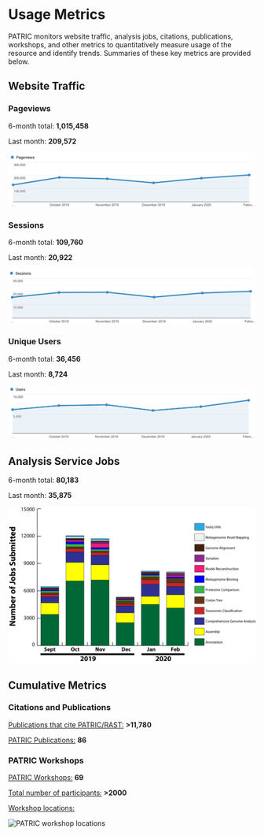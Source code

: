 # Usage Metrics
PATRIC monitors website traffic, analysis jobs, citations, publications, workshops, and other metrics to quantitatively measure usage of the resource and identify trends. Summaries of these key metrics are provided below.

## Website Traffic

### Pageviews
6-month total: **1,015,458**   

Last month: **209,572**

![Pageviews 6 months](_static/images/usage_metrics/pageviews_6_months_feb2020b.png)

### Sessions
6-month total: **109,760**   

Last month: **20,922** 

![Sessions 6 months](_static/images/usage_metrics/sessions_6_months_feb2020b.png)

### Unique Users
6-month total: **36,456**   

Last month: **8,724**

![Users 6 months](_static/images/usage_metrics/users_6_months_feb2020b.png)

## Analysis Service Jobs
6-month total: **80,183**   

Last month: **35,875**

![Service Jobs 6 months](_static/images/usage_metrics/analysis_jobs_6_months_feb2020b.png)


## Cumulative Metrics

### Citations and Publications

[Publications that cite PATRIC/RAST:](https://scholar.google.com/citations?user=Ov91kMAAAAAJ&hl=en&authuser=1) **>11,780**

[PATRIC Publications:](https://docs.patricbrc.org/publications.html) **86**

### PATRIC Workshops

[PATRIC Workshops:](https://docs.patricbrc.org/workshops.html) **69**

[Total number of participants:](https://docs.patricbrc.org/workshops.html) **>2000**

[Workshop locations:](https://docs.patricbrc.org/workshops.html)

![PATRIC workshop locations](_static/images/usage_metrics/workshop_map.png)


